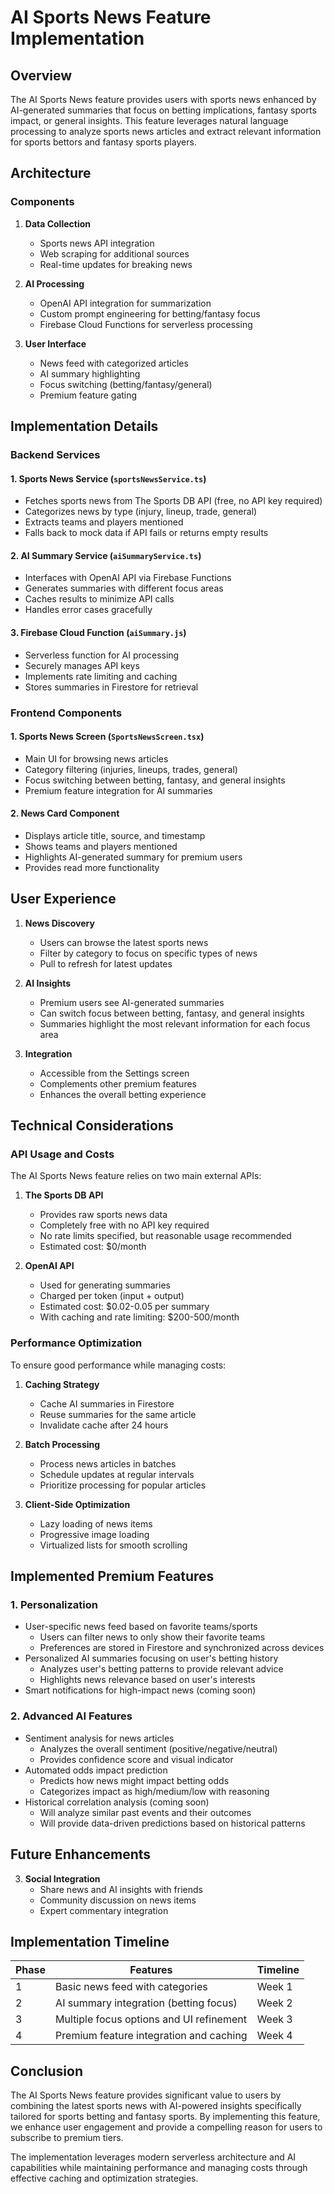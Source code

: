 # AI Sports News Feature Implementation

## Overview

The AI Sports News feature provides users with sports news enhanced by AI-generated summaries that focus on betting implications, fantasy sports impact, or general insights. This feature leverages natural language processing to analyze sports news articles and extract relevant information for sports bettors and fantasy sports players.

## Architecture

### Components

1. **Data Collection**
   - Sports news API integration
   - Web scraping for additional sources
   - Real-time updates for breaking news

2. **AI Processing**
   - OpenAI API integration for summarization
   - Custom prompt engineering for betting/fantasy focus
   - Firebase Cloud Functions for serverless processing

3. **User Interface**
   - News feed with categorized articles
   - AI summary highlighting
   - Focus switching (betting/fantasy/general)
   - Premium feature gating

## Implementation Details

### Backend Services

#### 1. Sports News Service (`sportsNewsService.ts`)
- Fetches sports news from The Sports DB API (free, no API key required)
- Categorizes news by type (injury, lineup, trade, general)
- Extracts teams and players mentioned
- Falls back to mock data if API fails or returns empty results

#### 2. AI Summary Service (`aiSummaryService.ts`)
- Interfaces with OpenAI API via Firebase Functions
- Generates summaries with different focus areas
- Caches results to minimize API calls
- Handles error cases gracefully

#### 3. Firebase Cloud Function (`aiSummary.js`)
- Serverless function for AI processing
- Securely manages API keys
- Implements rate limiting and caching
- Stores summaries in Firestore for retrieval

### Frontend Components

#### 1. Sports News Screen (`SportsNewsScreen.tsx`)
- Main UI for browsing news articles
- Category filtering (injuries, lineups, trades, general)
- Focus switching between betting, fantasy, and general insights
- Premium feature integration for AI summaries

#### 2. News Card Component
- Displays article title, source, and timestamp
- Shows teams and players mentioned
- Highlights AI-generated summary for premium users
- Provides read more functionality

## User Experience

1. **News Discovery**
   - Users can browse the latest sports news
   - Filter by category to focus on specific types of news
   - Pull to refresh for latest updates

2. **AI Insights**
   - Premium users see AI-generated summaries
   - Can switch focus between betting, fantasy, and general insights
   - Summaries highlight the most relevant information for each focus area

3. **Integration**
   - Accessible from the Settings screen
   - Complements other premium features
   - Enhances the overall betting experience

## Technical Considerations

### API Usage and Costs

The AI Sports News feature relies on two main external APIs:

1. **The Sports DB API**
   - Provides raw sports news data
   - Completely free with no API key required
   - No rate limits specified, but reasonable usage recommended
   - Estimated cost: $0/month

2. **OpenAI API**
   - Used for generating summaries
   - Charged per token (input + output)
   - Estimated cost: $0.02-0.05 per summary
   - With caching and rate limiting: $200-500/month

### Performance Optimization

To ensure good performance while managing costs:

1. **Caching Strategy**
   - Cache AI summaries in Firestore
   - Reuse summaries for the same article
   - Invalidate cache after 24 hours

2. **Batch Processing**
   - Process news articles in batches
   - Schedule updates at regular intervals
   - Prioritize processing for popular articles

3. **Client-Side Optimization**
   - Lazy loading of news items
   - Progressive image loading
   - Virtualized lists for smooth scrolling

## Implemented Premium Features

### 1. Personalization
   - User-specific news feed based on favorite teams/sports
     - Users can filter news to only show their favorite teams
     - Preferences are stored in Firestore and synchronized across devices
   - Personalized AI summaries focusing on user's betting history
     - Analyzes user's betting patterns to provide relevant advice
     - Highlights news relevance based on user's interests
   - Smart notifications for high-impact news (coming soon)

### 2. Advanced AI Features
   - Sentiment analysis for news articles
     - Analyzes the overall sentiment (positive/negative/neutral)
     - Provides confidence score and visual indicator
   - Automated odds impact prediction
     - Predicts how news might impact betting odds
     - Categorizes impact as high/medium/low with reasoning
   - Historical correlation analysis (coming soon)
     - Will analyze similar past events and their outcomes
     - Will provide data-driven predictions based on historical patterns

## Future Enhancements

3. **Social Integration**
   - Share news and AI insights with friends
   - Community discussion on news items
   - Expert commentary integration

## Implementation Timeline

| Phase | Features | Timeline |
|-------|----------|----------|
| 1 | Basic news feed with categories | Week 1 |
| 2 | AI summary integration (betting focus) | Week 2 |
| 3 | Multiple focus options and UI refinement | Week 3 |
| 4 | Premium feature integration and caching | Week 4 |

## Conclusion

The AI Sports News feature provides significant value to users by combining the latest sports news with AI-powered insights specifically tailored for sports betting and fantasy sports. By implementing this feature, we enhance user engagement and provide a compelling reason for users to subscribe to premium tiers.

The implementation leverages modern serverless architecture and AI capabilities while maintaining performance and managing costs through effective caching and optimization strategies.